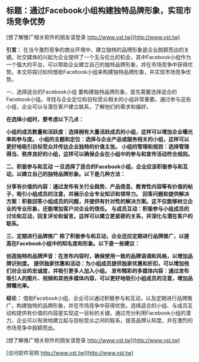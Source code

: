 ## **标题：通过Facebook小组构建独特品牌形象，实现市场竞争优势**

[想了解推广相关软件的朋友请登录 http://www.vst.tw](http://www.vst.tw)

**引言：**
在当今激烈竞争的商业环境中，建立独特的品牌形象是企业脱颖而出的关键。社交媒体的兴起为企业提供了一个无与伦比的机会，其中Facebook小组作为一个强大的平台，可以帮助企业建立自己的独特品牌形象，并在市场竞争中获得优势。本文将探讨如何借助Facebook小组来构建独特品牌形象，并实现市场竞争优势。

一、选择适合的Facebook小组
要构建独特品牌形象，首先需要选择适合的Facebook小组。寻找与企业定位和目标受众相关的小组非常重要。通过参与这些小组，企业可以与潜在客户建立联系，了解他们的需求和偏好。

**在选择小组时，要考虑以下几点：**

**小组的成员数量和活跃度：选择拥有大量活跃成员的小组，这样可以增加企业曝光率和参与度。**
**小组的主题和定位：选择与企业产品或服务相关的小组，这样可以更好地吸引目标受众并传达企业独特的价值主张。**
**小组的管理和规则：选择管理得当、秩序良好的小组，这样可以确保企业在小组中的参与和宣传活动符合规则。**

**二、积极参与和互动**
**一旦选择了适合的Facebook小组，企业应该积极参与和互动，以建立自己的独特品牌形象。以下是几种方法：**

**分享有价值的内容：通过发布有关行业趋势、产品信息、教育性内容等有价值的帖子，吸引小组成员的注意，并展示企业专业知识和领导力。**
**回答问题和提供解决方案：积极回答小组成员的问题，并提供有针对性的解决方案。这不仅能够树立企业的专业形象，还能增加客户对企业的信任。**
**与成员互动：积极参与小组成员的讨论和互动，回复评论和留言。这样可以建立更紧密的关系，并深化与潜在客户的联系。**

**三、定期进行品牌推广**
**除了积极参与和互动，企业还应定期进行品牌推广，以提高在Facebook小组中的知名度和形象。以下是一些建议：**

**创造独特的品牌声音：在发布内容时，确保使用一致的品牌语调和风格，以增加品牌识别度。**
**提供独家优惠和活动：为小组成员提供独家优惠和折扣，可以增加他们对企业的忠诚度，并吸引更多人加入小组。**
**发布精彩的多媒体内容：通过发布吸引人的图片、视频和其他多媒体内容，可以更好地吸引小组成员的注意，增加品牌曝光率。**

**结论：**
借助Facebook小组，企业可以通过积极参与和互动，以及定期进行品牌推广，构建独特的品牌形象，并在市场竞争中获得优势。选择适合的小组、与成员互动和提供有价值的内容是实现这一目标的关键。通过充分利用Facebook小组的潜力，企业可以有效地建立起与目标受众之间的联系，提高品牌认知度，并在激烈的市场竞争中脱颖而出。

[想了解推广相关软件的朋友请登录 http://www.vst.tw](http://www.vst.tw)


[访问软件官网 http://www.vst.tw](http://www.vst.tw)
